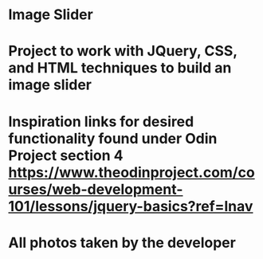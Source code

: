 # Image Slider
# Project to work with JQuery, CSS, and HTML techniques to build an image slider
# Inspiration links for desired functionality found under Odin Project section 4  https://www.theodinproject.com/courses/web-development-101/lessons/jquery-basics?ref=lnav
# All photos taken by the developer
